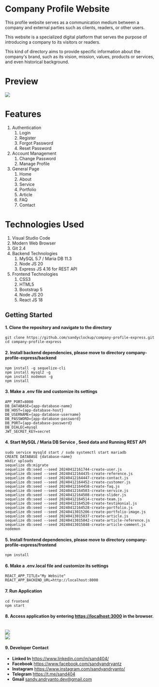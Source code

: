 # Company Profile Website

<p>
   This profile website serves as a communication medium between a company and external parties such as clients, readers, or other users. 
</p>
<p>
	This website is a specialized digital platform that serves the purpose of introducing a company to its visitors or readers. 
</p>
<p>
	This kind of directory aims to provide specific information about the company's brand, such as its vision, mission, values, products or services, and even historical background.
</p> 

# Preview

<img src="screenshots/home.png">


# Features

<ol type="1">
	<li>
		Authentication
		<ol type="1">
			<li>Login</li>
			<li>Register</li>
			<li>Forgot Password</li>
			<li>Reset Password</li>
		</ol>
	</li>
	<li>
		Account Management
		<ol type="1">
			<li>Change Password</li>
			<li>Manage Profile</li>
		</ol>
	</li>
	<li>
		General Page
		<ol type="1">
			<li>Home</li>
			<li>About</li>
			<li>Service</li>
			<li>Portfolio</li>
			<li>Article</li>
			<li>FAQ</li>
			<li>Contact</li>
		</ol>
	</li>
</ol>

# Technologies Used

<ol type="1">
	<li>Visual Studio Code</li>
	<li>Modern Web Browser</li>
	<li>Git 2.4</li>
	<li>
		Backend Technologies
		<ol type="1">
			<li>MySQL 5.7 / Maria DB 11.3</li>
			<li>Node JS 20</li>
			<li>Express JS 4.16 for REST API </li>
		</ol>
	</li>
	<li>
		Frontend Technologies
		<ol type="1">
			<li>CSS3</li>
			<li>HTML5</li>
			<li>Bootstrap 5</li>
			<li>Node JS 20</li>
			<li>React JS 18</li>
		</ol>
	</li>
</ol>

## Getting Started
#### 1. Clone the repository and navigate to the directory
```shell
git clone https://github.com/sandyclockup/company-profile-express.git
cd company-profile-express
```

#### 2. Install backend dependencies, please move to directory company-profile-express/backend
```shell
npm install -g sequelize-cli
npm install mysql2 -g
npm install nodemon -g
npm install
```

#### 3. Make a .env file and customize its settings 
```shell
APP_PORT=8000
DB_DATABASE={app-database-name}
DB_HOST={app-database-host}
DB_USERNAME={app-database-username}
DB_PASSWORD={app-database-password}
DB_PORT={app-database-password}
DB_DIALEC=mysql
JWT_SECRET_KEY=secret
```

#### 4. Start MySQL / Maria DB Service , Seed data and Running REST API
```shell
sudo service mysqld start / sudo systemctl start mariadb
CREATE DATABASE {database-name}
mkdir uploads
sequelize db:migrate
sequelize db:seed --seed 20240412161744-create-user.js
sequelize db:seed --seed 20240412164435-create-reference.js
sequelize db:seed --seed 20240412164447-create-contact.js
sequelize db:seed --seed 20240412164452-create-customer.js
sequelize db:seed --seed 20240412164458-create-faq.js
sequelize db:seed --seed 20240412164503-create-service.js
sequelize db:seed --seed 20240412164508-create-slider.js
sequelize db:seed --seed 20240412164514-create-team.js
sequelize db:seed --seed 20240412164520-create-testimonial.js
sequelize db:seed --seed 20240412164528-create-portfolio.js
sequelize db:seed --seed 20240413015206-create-portfolio-image.js
sequelize db:seed --seed 20240413015837-create-article.js
sequelize db:seed --seed 20240413015842-create-article-reference.js
sequelize db:seed --seed 20240413015848-create-article-comment.js
nodemon
```

#### 5. Install frontend dependencies, please move to directory company-profile-express/frontend
```shell
npm install
```

#### 6. Make a .env.local file and customize its settings 
```shell
REACT_APP_TITLE="My Website"
REACT_APP_BACKEND_URL=http://localhost:8000
```

#### 7. Run Application 
```shell
cd frontend
npm start
```

#### 8. Access application by entering [https://localhost:3000](https://localhost:3000) in the browser.

<br/>
<img src="screenshots/article.png">
</br>
<img src="screenshots/service.png">

#### 9. Developer Contact
<ul>
	<li>
		<strong>Linked In</strong> <a target="_blank" href="https://www.linkedin.com/in/sand404/">https://www.linkedin.com/in/sand404/</a>
	</li>
	<li>
		<strong>Facebook</strong> <a target="_blank" href="https://www.facebook.com/sandyandryantz">https://www.facebook.com/sandyandryantz</a>
	</li>
	<li>
		<strong>Instagram</strong> <a target="_blank" href="https://www.instagram.com/sandyandryanto/">https://www.instagram.com/sandyandryanto/</a>
	</li>
	<li>
		<strong>Telegram</strong> <a target="_blank" href="https://t.me/sand404">https://t.me/sand404</a>
	</li>
	<li>
		<strong>Gmail</strong> <a  href="mailto:sandy.andryanto.dev@gmail.com">sandy.andryanto.dev@gmail.com</a>
	</li>
</ul>
